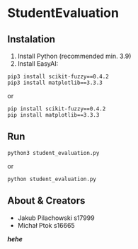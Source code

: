 # StudentEvaluation

## Instalation

1. Install Python (recommended min. 3.9)
2. Install EasyAI:

```text
pip3 install scikit-fuzzy==0.4.2
pip3 install matplotlib==3.3.3
```

or

```text
pip install scikit-fuzzy==0.4.2
pip install matplotlib==3.3.3
```

## Run

```text
python3 student_evaluation.py
```

or

```text
python student_evaluation.py
```

## About & Creators

- Jakub Pilachowski s17999
- Michał Ptok s16665

**_hehe_**
